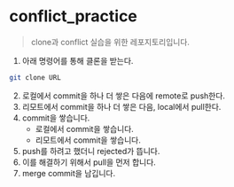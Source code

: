 # conflict_practice
>clone과 conflict 실습을 위한 레포지토리입니다. 

1. 아래 명령어를 통해 클론을 받는다. 
```bash
git clone URL
```

2. 로컬에서 commit을 하나 더 쌓은 다음에 remote로 push한다. 
3. 리모트에서 commit을 하나 더 쌓은 다음, local에서 pull한다.
4. commit을 쌓습니다. 
    - 로컬에서 commit을 쌓습니다. 
    - 리모트에서 commit을 쌓습니다. 
5. push를 하려고 했더니 rejected가 뜹니다. 
6. 이를 해결하기 위해서 pull을 먼저 합니다. 
7. merge commit을 남깁니다. 
